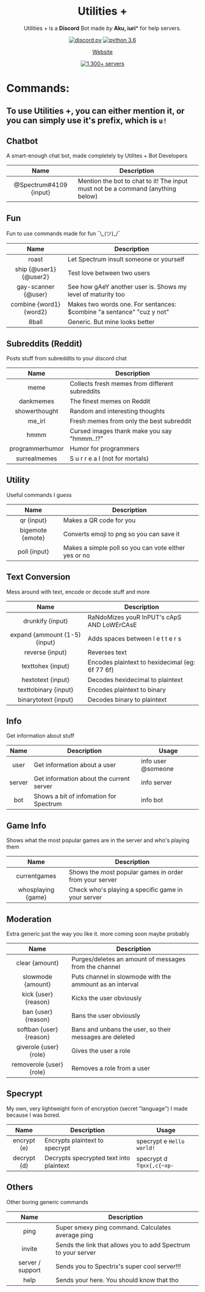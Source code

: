 <div align="center">

# Utilities +


Utilities + is a **Discord** Bot made *by* **Aku, iuri*** for help servers.

[![discord.py](https://img.shields.io/badge/discord-py-blue.svg)](https://github.com/Rapptz/discord.py/tree/rewrite)
[![python 3.6](https://img.shields.io/badge/python-3.6-orange.svg)](https://www.python.org/)


[Website](http://spectrix.me/spectrum/)

[![1,300+ servers](https://discordbots.org/api/widget/320590882187247617.svg)](https://discordbots.org/bot/320590882187247617)

</div>

# Commands:
## To use Utilities +, you can either mention it, or you can simply use it's prefix, which is `u!` 


## Chatbot
A smart-enough chat bot, made completely by Utilites + Bot Developers

| **Name** | **Description** |
|:---:|---|
| @Spectrum#4109 {input} | Mention the bot to chat to it! The input must not be a command (anything below)|

## Fun
Fun to use commands made for fun ¯\\\_(ツ)_/¯

| **Name** | **Description** |
|:---:|---|
| roast | Let Spectrum insult someone or yourself |
| ship {@user1} {@user2} | Test love between two users|
| gay-scanner {@user} | See how gAeY another user is. Shows my level of maturity too |
| combine {word1} {word2} | Makes two words one. For sentances: $combine "a sentance" "cuz y not" |
| 8ball | Generic. But mine looks better |

## Subreddits (Reddit)
Posts stuff from subreddits to your discord chat

| **Name** | **Description** |
|:---:|---|
| meme | Collects fresh memes from different subreddits |
| dankmemes | The finest memes on Reddit |
| showerthought | Random and interesting thoughts |
| me_irl | Fresh memes from only the best subreddit |
| hmmm | Cursed images thank make you say "hmmm..!?" |
| programmerhumor | Humor for programmers |
| surrealmemes | S u r r e a l  (not for mortals) |


## Utility
Useful commands I guess

| **Name** | **Description** |
|:---:|---|
| qr {input} | Makes a QR code for you |
| bigemote {emote} | Converts emoji to png so you can save it |
| poll {input} | Makes a simple poll so you can vote either yes or no |

## Text Conversion
Mess around with text, encode or decode stuff and more

| **Name** | **Description** |
|:---:|---|
| drunkify {input} | RaNdoMizes youR InPUT's cApS AND LoWErCAsE |
| expand {ammount (1-5) {input} | Adds spaces between  l e t t e r s |
| reverse {input} | Reverses text |
| texttohex {input} | Encodes plaintext to hexidecimal (eg: 6f 77 6f)|
| hextotext {input} | Decodes hexidecimal to plaintext |
| texttobinary {input} | Encodes plaintext to binary |
| binarytotext {input} | Decodes binary to plaintext |

## Info
Get information about stuff

| **Name** | **Description** | **Usage** |
|:---:|---|---|
| user | Get information about a user | info user @someone |
| server | Get information about the current server | info server |
| bot | Shows a bit of infomation for Spectrum | info bot |

## Game Info
Shows what the most popular games are in the server and who's playing them

| **Name** | **Description** |
|:---:|---|
| currentgames | Shows the most popular games in order from your server |
| whosplaying {game} | Check who's playing a specific game in your server |

## Moderation
Extra generic just the way you like it. more coming soon maybe probably

| **Name** | **Description** |
|:---:|---|
| clear {amount} | Purges/deletes an amount of messages from the channel |
| slowmode {amount} | Puts channel in slowmode with the ammount as an interval |
| kick {user} {reason} | Kicks the user obviously |
| ban {user} {reason} | Bans the user obviously |
| softban {user} {reason} | Bans and unbans the user, so their messages are deleted |
| giverole {user} {role} | Gives the user a role |
| removerole {user} {role} | Removes a role from a user |

## Specrypt
My own, very lightweight form of encryption (secret "language") I made because I was bored.

| **Name** | **Description** | **Usage** |
|:---:|---|---|
| encrypt (e) | Encrypts plaintext to specrypt | specrypt e `Hello world!` |
| decrypt (d) | Decrypts specrypted text into plaintext | specrypt d `Tqxx{,c{~xp-` |

## Others
Other boring generic commands

| **Name** | **Description** |
|:---:|---|
| ping | Super smexy ping command. Calculates average ping |
| invite | Sends the link that allows you to add Spectrum to your server |
| server / support | Sends you to Spectrix's super cool server!!! |
| help | Sends your here. You should know that tho |
